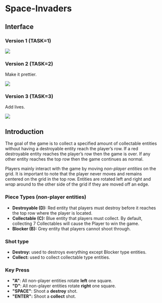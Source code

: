# Space-Invaders

## Interface

### Version 1 (TASK=1)

![](https://user-images.githubusercontent.com/95510991/144702593-9b9fe920-4e36-4d89-a870-9d9901c3a5ff.png)

### Version 2 (TASK=2)

Make it prettier.

![](https://user-images.githubusercontent.com/95510991/144702573-e4bc75d6-31c8-480d-aa91-7869a4fa1244.png)

### Version 3 (TASK=3)

Add lives.

![](https://user-images.githubusercontent.com/95510991/144702614-f12c0914-14dc-4286-a669-eda22b48b2a8.png)

## Introduction

The goal of the game is to collect a specified amount of collectable entities without having a destroyable entity reach the player’s row. If a red destroyable entity reaches the player’s row then the game is over. If any other entity reaches the top row then the game continues as normal. 

Players mainly interact with the game by moving _non-player entities_ on the grid. It is important to note that the player never moves and remains centered on the grid in the top row. Entities are rotated left and right and _wrap_ around to the other side of the grid if they are moved off an edge.

### Piece Types (non-player entities)

*   **Destroyable (D):** Red entity that players must destroy before it reaches the top row where the player is located.
*   **Collectable (C):** Blue entity that players must collect. By default, collecting 7 Collectables will cause the Player to win the game.
*   **Blocker (B):** Grey entity that players cannot shoot through.

### **Shot type**

*   **Destroy:** used to destroys everything except Blocker type entities.
*   **Collect:** used to collect collectable type entities.

### Key Press

*   **"A"**: All non-player entities rotate **left** one square.
*   **"D"**: All non-player entities rotate **right** one square.
*   **"SPACE"**: Shoot a **destroy** shot.
*   **"ENTER":** Shoot a **collect** shot.
